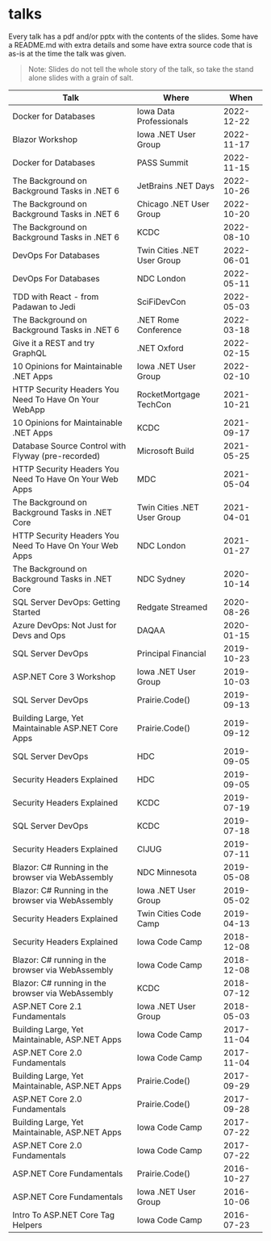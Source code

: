# talks

Every talk has a pdf and/or pptx with the contents of the slides. Some have a README.md with extra details and some have extra source code that is as-is at the time the talk was given.

> Note: Slides do not tell the whole story of the talk, so take the stand alone slides with a grain of salt.

| Talk                                                    | Where                       | When       |
| ------------------------------------------------------- | --------------------------- | ---------- |
| Docker for Databases                                    | Iowa Data Professionals     | 2022-12-22 |
| Blazor Workshop                                         | Iowa .NET User Group        | 2022-11-17 |
| Docker for Databases                                    | PASS Summit                 | 2022-11-15 |
| The Background on Background Tasks in .NET 6            | JetBrains .NET Days         | 2022-10-26 |
| The Background on Background Tasks in .NET 6            | Chicago .NET User Group     | 2022-10-20 |
| The Background on Background Tasks in .NET 6            | KCDC                        | 2022-08-10 |
| DevOps For Databases                                    | Twin Cities .NET User Group | 2022-06-01 |
| DevOps For Databases                                    | NDC London                  | 2022-05-11 |
| TDD with React - from Padawan to Jedi                   | SciFiDevCon                 | 2022-05-03 |
| The Background on Background Tasks in .NET 6            | .NET Rome Conference        | 2022-03-18 |
| Give it a REST and try GraphQL                          | .NET Oxford                 | 2022-02-15 |
| 10 Opinions for Maintainable .NET Apps                  | Iowa .NET User Group        | 2022-02-10 |
| HTTP Security Headers You Need To Have On Your WebApp   | RocketMortgage TechCon      | 2021-10-21 |
| 10 Opinions for Maintainable .NET Apps                  | KCDC                        | 2021-09-17 |
| Database Source Control with Flyway (pre-recorded)      | Microsoft Build             | 2021-05-25 |
| HTTP Security Headers You Need To Have On Your Web Apps | MDC                         | 2021-05-04 |
| The Background on Background Tasks in .NET Core         | Twin Cities .NET User Group | 2021-04-01 |
| HTTP Security Headers You Need To Have On Your Web Apps | NDC London                  | 2021-01-27 |
| The Background on Background Tasks in .NET Core         | NDC Sydney                  | 2020-10-14 |
| SQL Server DevOps: Getting Started                      | Redgate Streamed            | 2020-08-26 |
| Azure DevOps: Not Just for Devs and Ops                 | DAQAA                       | 2020-01-15 |
| SQL Server DevOps                                       | Principal Financial         | 2019-10-23 |
| ASP.NET Core 3 Workshop                                 | Iowa .NET User Group        | 2019-10-03 |
| SQL Server DevOps                                       | Prairie.Code()              | 2019-09-13 |
| Building Large, Yet Maintainable ASP.NET Core Apps      | Prairie.Code()              | 2019-09-12 |
| SQL Server DevOps                                       | HDC                         | 2019-09-05 |
| Security Headers Explained                              | HDC                         | 2019-09-05 |
| Security Headers Explained                              | KCDC                        | 2019-07-19 |
| SQL Server DevOps                                       | KCDC                        | 2019-07-18 |
| Security Headers Explained                              | CIJUG                       | 2019-07-11 |
| Blazor: C# Running in the browser via WebAssembly       | NDC Minnesota               | 2019-05-08 |
| Blazor: C# Running in the browser via WebAssembly       | Iowa .NET User Group        | 2019-05-02 |
| Security Headers Explained                              | Twin Cities Code Camp       | 2019-04-13 |
| Security Headers Explained                              | Iowa Code Camp              | 2018-12-08 |
| Blazor: C# running in the browser via WebAssembly       | Iowa Code Camp              | 2018-12-08 |
| Blazor: C# running in the browser via WebAssembly       | KCDC                        | 2018-07-12 |
| ASP.NET Core 2.1 Fundamentals                           | Iowa .NET User Group        | 2018-05-03 |
| Building Large, Yet Maintainable, ASP.NET Apps          | Iowa Code Camp              | 2017-11-04 |
| ASP.NET Core 2.0 Fundamentals                           | Iowa Code Camp              | 2017-11-04 |
| Building Large, Yet Maintainable, ASP.NET Apps          | Prairie.Code()              | 2017-09-29 |
| ASP.NET Core 2.0 Fundamentals                           | Prairie.Code()              | 2017-09-28 |
| Building Large, Yet Maintainable, ASP.NET Apps          | Iowa Code Camp              | 2017-07-22 |
| ASP.NET Core 2.0 Fundamentals                           | Iowa Code Camp              | 2017-07-22 |
| ASP.NET Core Fundamentals                               | Prairie.Code()              | 2016-10-27 |
| ASP.NET Core Fundamentals                               | Iowa .NET User Group        | 2016-10-06 |
| Intro To ASP.NET Core Tag Helpers                       | Iowa Code Camp              | 2016-07-23 |
